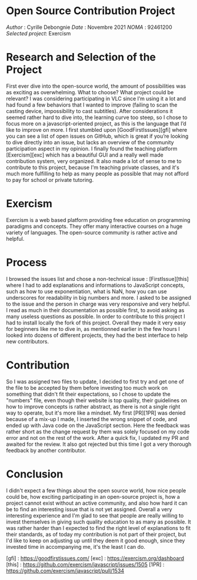 # Open Source Contribution Project
*Author* : Cyrille Debongnie
*Date* : Novembre 2021
*NOMA* : 92461200
*Selected project*: Exercism

# Research and Selection of the Project
First ever dive into the open-source world, the amount of possibilities was as exciting as overwhelming. What to choose? What project could be relevant?
I was considering participating in VLC since I’m using it a lot and had found a few behaviors that I wanted to improve (failing to scan the casting device, impossibility to cast subtitles). After considerations it seemed rather hard to dive into, the learning curve too steep, so I chose to focus more on a javascript-oriented project, as this is the language that I’d like to improve on more. 
I first stumbled upon [GoodFirstIssues][gfi]  where you can see a list of open issues on GitHub, which is great if you’re looking to dive directly into an issue, but lacks an overview of the community participation aspect in my opinion. 
I finally found the teaching platform [Exercism][exc] which has a beautiful GUI and a really well made contribution system, very organized. It also made a lot of sense to me to contribute to this project, because I'm teaching private classes, and it's much more fulfilling to help as many people as possible that may not afford to pay for school or private tutoring.

# Exercism 
Exercism is a web based platform providing free education on programming paradigms and concepts. They offer many interactive courses on a huge variety of languages. The open-source community is rather active and helpful.

# Process
I browsed the issues list and chose a non-technical issue : [FirstIssue][this] where I had to add explanations and informations to JavaScript concepts, such as how to use exponentiation, what is NaN, how you can use underscores for readability in big numbers and more.
I asked to be assigned to the issue and the person in charge was very responsive and very helpful. I read as much in their documentation as possible first, to avoid asking as many useless questions as possible.
In order to contribute to this project I had to install locally the fork of this project. Overall they made it very easy for beginners like me to dive in, as mentionned earlier in the few hours I looked into dozens of different projects, they had the best interface to help new contributors.

# Contribution
So I was assigned two files to update, I decided to first try and get one of the file to be accepted by them before investing too much work on something that didn't fit their expectations, so I chose to update the "numbers" file, even though their website is top quality, their guidelines on how to improve concepts is rather abstract, as there is not a single right way to operate, but it's more like a mindset.
My first [PR][1PR] was denied because of a mix-up I made, I inserted the wrong snippet of code, and ended up with Java code on the JavaScript section. Here the feedback was rather short as the change request by them was solely focused on my code error and not on the rest of the work. After a quick fix, I updated my PR and awaited for the review. It also got rejected but this time I got a very thorough feedback by another contributor. 



# Conclusion
I didn't expect a few things about the open source world, how nice people could be, how exciting participating in an open-source project is, how a project cannot exist without an active community, and also how hard it can be to find an interesting issue that is not yet assigned.
Overall a very interesting experience and I'm glad to see that people are really willing to invest themselves in giving such quality education to as many as possible. 
It was rather harder than I expected to find the right level of explanations to fit their standards, as of today my contribution is not part of their project, but I'd like to keep on adjusting up until they deem it good enough, since they invested time in accompanying me, it's the least I can do.

[gfi] : https://goodfirstissues.com/
[exc] : https://exercism.org/dashboard 
[this] : https://github.com/exercism/javascript/issues/1505
[1PR] : https://github.com/exercism/javascript/pull/1534

